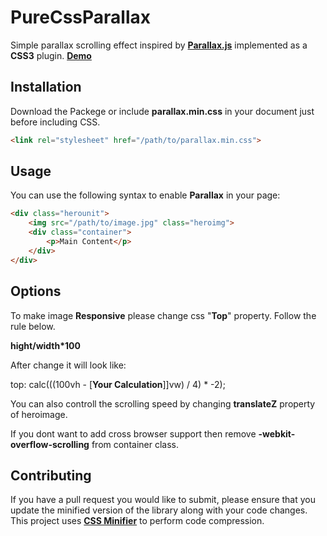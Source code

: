 PureCssParallax
===========

Simple parallax scrolling effect inspired by **[Parallax.js](http://pixelcog.github.io/parallax.js/)** implemented as a **CSS3** plugin. **[Demo](https://jobayer-ahmed.github.io/PureCssParallax/demo/)**

## Installation

Download the Packege or include **parallax.min.css** in your document just before including CSS.

``` html
<link rel="stylesheet" href="/path/to/parallax.min.css">
```

## Usage

You can use the following syntax to enable **Parallax** in your page:

``` html
<div class="herounit">
	<img src="/path/to/image.jpg" class="heroimg">
	<div class="container">
		<p>Main Content</p>
	</div>
</div>
```

## Options

To make image **Responsive** please change css "**Top**" property. Follow the rule below.

**hight/width*100**

After change it will look like:

top: calc(((100vh - [**Your Calculation**]]vw) / 4) * -2);

You can also controll the scrolling speed by changing **translateZ** property of heroimage.

If you dont want to add cross browser support then remove **-webkit-overflow-scrolling** from container class.

## Contributing

If you have a pull request you would like to submit, please ensure that you update the minified version of the library along with your code changes. This project uses **[CSS Minifier](https://cssminifier.com/)** to perform code compression.
